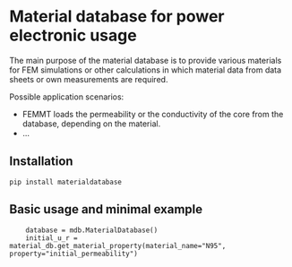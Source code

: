 # Material database for power electronic usage
The main purpose of the material database is to provide various materials for FEM simulations or other calculations in which material data from data sheets or own measurements are required. 

Possible application scenarios:
 - FEMMT loads the permeability or the conductivity of the core from the database, depending on the material.
 - ...
 
 
## Installation
```
pip install materialdatabase
```

## Basic usage and minimal example
```
    database = mdb.MaterialDatabase()
    initial_u_r = material_db.get_material_property(material_name="N95", property="initial_permeability")
```

